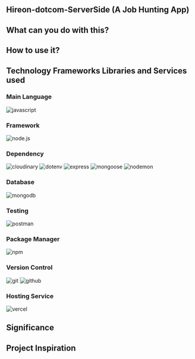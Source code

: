 <!-- <img src="./public/logo.png" alt="Logo" width="200"/> -->

## Hireon-dotcom-ServerSide (A Job Hunting App)

<!-- Nebula-dotcom is a beautiful and user friendly blog website platform. Made using latest industrial technologies as a part of my Personal Project Portfolio. -->

## What can you do with this?

<!-- Nebula-dotcom is a blog website. You can create your account and read other people's blogs and also create your own. You can write with your own thoughts, facts and expressions with your desired image on something you want and show it to others. Create anything. -->

## How to use it?

<!-- You can visit Nebula-dotcom on these two links: [Link 1](https://nebula-4u6aycyc8-anurag-bhattacharjees-projects.vercel.app/) | [Link 2](https://nebula-coral-phi.vercel.app/)

Or if you want to load it in your system you can do the following commands: <p style='color: red'> (Temporarily Disabled) </p>

- Step 1: ```git clone https://github.com/AnuOdinson117/Nebula-dotcom.git```
- Step 2: ```cd Nebula-dotcom```
- Step 3: ```npm install```
- Step 4: ```npm run dev``` -->

<!-- ## Disclaimer

Nebula-dotcom is still in development and bugs might occur along with network issues (free server usage). Any bugs let me know in LinkedIn or my [Email](mailto:hamsen3880@gmail.com?subject=Your%20Subject&body=Your%20message%20goes%20here).

Note that will be kept updating with features in the future. -->

## Technology Frameworks Libraries and Services used

### Main Language
![javascript](https://img.shields.io/badge/javascript-000?style=for-the-badge&logo=javascript)
### Framework 
![node.js](https://img.shields.io/badge/node.js-000?style=for-the-badge&logo=node.js)
### Dependency
![cloudinary](https://img.shields.io/badge/cloudinary-000?style=for-the-badge&logo=cloudinary)
![dotenv](https://img.shields.io/badge/dotenv-000?style=for-the-badge&logo=dotenv)
![express](https://img.shields.io/badge/express-000?style=for-the-badge&logo=express)
![mongoose](https://img.shields.io/badge/mongoose-000?style=for-the-badge&logo=mongoose&logoColor=red)
![nodemon](https://img.shields.io/badge/nodemon-000?style=for-the-badge&logo=nodemon)
### Database
![mongodb](https://img.shields.io/badge/mongodb_atlas-000?style=for-the-badge&logo=mongodb)
### Testing 
![postman](https://img.shields.io/badge/postman-000?style=for-the-badge&logo=postman)
### Package Manager
![npm](https://img.shields.io/badge/npm-000?style=for-the-badge&logo=npm&logoColor=red)
### Version Control
![git](https://img.shields.io/badge/git-000?style=for-the-badge&logo=git)
![github](https://img.shields.io/badge/github-000?style=for-the-badge&logo=github)
### Hosting Service
![vercel](https://img.shields.io/badge/vercel-000?style=for-the-badge&logo=vercel)



## Significance

<!-- Nebula-dotcom is my first full stack project which I made using [React](https://react.dev/) and a custom backend called [Appwrite](https://appwrite.io/). -->

## Project Inspiration
<!-- This project was made under influence of [Hitesh Choudhary Sir](https://www.youtube.com/@chaiaurcode) and his awesome teaching. Do check him out. -->